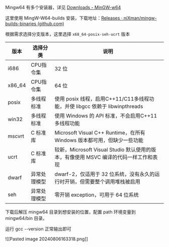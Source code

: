 Mingw64 有多个安装器，详见 [Downloads - MinGW-w64](https://www.mingw-w64.org/downloads/)

这里使用 MingW-W64-builds 安装，下载地址：[Releases · niXman/mingw-builds-binaries (github.com)](https://github.com/niXman/mingw-builds-binaries/releases)

根据需求选择分支版本，这里选择 `x68_64-posix-seh-ucrt` 版本

| 版本   | 选择分类     | 说明                                                                                 |
| -------- | -------------- | -------------------------------------------------------------------------------------- |
| i686   | CPU指令集    | 32 位                                                                                |
| x86_64 | CPU指令集    | 64 位                                                                                |
| posix  | 多线程标准   | 使用 posix 线程，启用C++11/C11多线程功能，并使 libgcc 依赖于 libwinpthreads          |
| win32  | 多线程标准   | 使用 Windows 的 API 标准，不会启用C++11多线程功能                                    |
| mscvrt | C 标准库     | Microsoft Visual C++ Runtime，在所有 Windows 版本都可用，但缺少一些功能              |
| ucrt   | C 标准库     | 较新，Microsoft Visual Studio 默认使用的版本，有像使用 MSVC 编译的代码一样工作和表现 |
| dwarf  | 异常处理模型 | dwarf-2，仅适用于 32 位系统，没有永久的运行时开销，但需要整个调用堆栈被启用          |
| seh    | 异常处理模型 | 零开销 exception，可用于 64 位系统                                                   |

下载后解压 mingw64 目录到想安装的位置，配置 path 环境变量到 mingw64/bin 目录。

运行 gcc --version 正常输出即可

![[Pasted image 20240806163318.png]]
